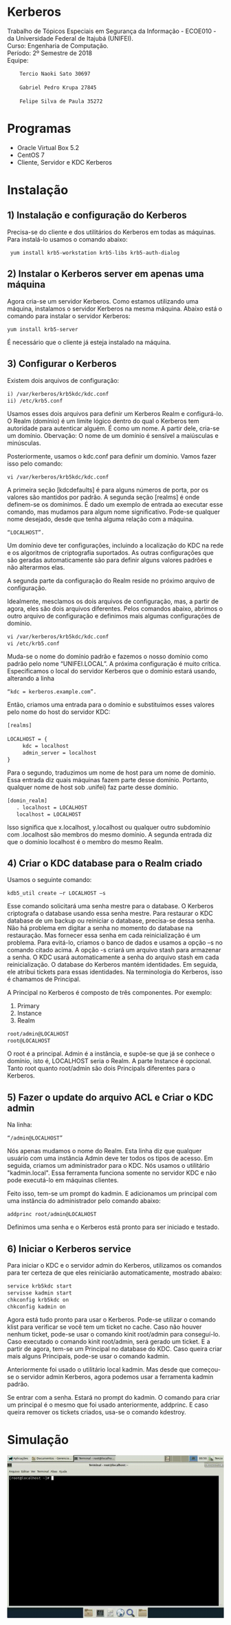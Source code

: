 # Kerberos

Trabalho de Tópicos Especiais em Segurança da Informação - ECOE010 - da Universidade Federal de Itajubá (UNIFEI).  
Curso: Engenharia de Computação.  
Período: 2º Semestre de 2018   
Equipe: 

        Tercio Naoki Sato 30697
       
        Gabriel Pedro Krupa 27845
       
        Felipe Silva de Paula 35272 
         
         
# Programas        
* Oracle Virtual Box 5.2
* CentOS 7
* Cliente, Servidor e KDC Kerberos

# Instalação

## 1) Instalação e configuração do Kerberos

Precisa-se do cliente e dos utilitários do Kerberos em todas as máquinas.
Para instalá-lo usamos o comando abaixo:
```
 yum install krb5-workstation krb5-libs krb5-auth-dialog 
```

## 2) Instalar o Kerberos server em apenas uma máquina

Agora cria-se um servidor Kerberos.
Como estamos utilizando uma máquina, instalamos o servidor Kerberos na mesma máquina.
Abaixo está o comando para instalar o servidor Kerberos:
```
yum install krb5-server
```
É necessário que o cliente já esteja instalado na máquina.


## 3) Configurar o Kerberos

Existem dois arquivos de configuração:
```
i) /var/kerberos/krb5kdc/kdc.conf
ii) /etc/krb5.conf
```
Usamos esses dois arquivos para definir um Kerberos Realm e configurá-lo.
O Realm (domínio) é um limite lógico dentro do qual o Kerberos tem autoridade para autenticar alguém. É como um nome. A partir dele, cria-se um domínio. Obervação: O nome de um domínio é sensível a maiúsculas e minúsculas.

Posteriormente, usamos o kdc.conf para definir um domínio. Vamos fazer isso pelo comando:
```
vi /var/kerberos/krb5kdc/kdc.conf
```
A primeira seção [kdcdefaults] é para alguns números de porta, por os valores são mantidos por padrão.
A segunda seção [realms] é onde definem-se os domínimos. É dado um exemplo de entrada ao executar esse comando, mas mudamos para algum nome significativo. Pode-se qualquer nome desejado, desde que tenha alguma relação com a máquina.
```
“LOCALHOST”.
```
Um domínio deve ter configurações, incluindo a localização do KDC na rede e os algoritmos de criptografia suportados. As outras configurações que são geradas automaticamente são para definir alguns valores padrões e não alterarmos elas.

A segunda parte da configuração do Realm reside no próximo arquivo de configuração.

Idealmente, mesclamos os dois arquivos de configuração, mas, a partir de agora, eles são dois arquivos diferentes.
Pelos comandos abaixo, abrimos o outro arquivo de configuração e definimos mais algumas configurações de domínio.
```
vi /var/kerberos/krb5kdc/kdc.conf
vi /etc/krb5.conf
```
Muda-se o nome do domínio padrão e fazemos o nosso domínio como padrão pelo nome “UNIFEI.LOCAL”.
A próxima configuração é muito crítica. Especificamos o local do servidor Kerberos que o domínio estará usando, alterando a linha 
```
“kdc = kerberos.example.com”.
```
Então, criamos uma entrada para o domínio e substituímos esses valores pelo nome do host do servidor KDC:
```
[realms]

LOCALHOST = {
     kdc = localhost  
     admin_server = localhost  
}
```
Para o segundo, traduzimos um nome de host para um nome de domínio. Essa entrada diz quais máquinas fazem parte desse domínio.
Portanto, qualquer nome de host sob .unifei) faz parte desse domínio.
```
[domin_realm]
   . localhost = LOCALHOST
   localhost = LOCALHOST
   ```
Isso significa que x.localhost, y.localhost ou qualquer outro subdomínio com .localhost são membros do mesmo domínio. 
A segunda entrada diz que o domínio localhost é o membro do mesmo Realm.

## 4) Criar o KDC database para o Realm criado
Usamos o seguinte comando:
```
kdb5_util create –r LOCALHOST –s
```
Esse comando solicitará uma senha mestre para o database.
O Kerberos criptografa o database usando essa senha mestre. Para restaurar o KDC database de um backup ou reiniciar o database, precisa-se dessa senha. Não há problema em digitar a senha no momento do database na restauração. Mas fornecer essa senha em cada reinicialização é um problema. Para evitá-lo, criamos o banco de dados e usamos a opção –s no comando citado acima. A opção -s criará um arquivo stash para armazenar a senha. O KDC usará automaticamente a senha do arquivo stash em cada reinicialização. O database do Kerberos mantém identidades. Em seguida, ele atribui tickets para essas identidades. Na terminologia do Kerberos, isso é chamamos de Principal.

A Principal no Kerberos é composto de três componentes. Por exemplo:
1. Primary
2. Instance
3. Realm
```
root/admin@LOCALHOST
root@LOCALHOST
```
O root é a principal. Admin é a instância, e supõe-se que  já se conhece o domínio, isto é, LOCALHOST seria o Realm.
A parte Instance é opcional. 
Tanto root quanto root/admin são dois Principals diferentes para o Kerberos.

## 5) Fazer o update do arquivo ACL e Criar o KDC admin

Na linha: 
```
“/admin@LOCALHOST”
```
Nós apenas mudamos o nome do Realm. Esta linha diz que qualquer usuário com uma instância Admin deve ter todos os tipos de acesso.
Em seguida, criamos um administrador para o KDC. Nós usamos o utilitário "kadmin.local". Essa ferramenta funciona somente no servidor KDC e não pode executá-lo em máquinas clientes.

Feito isso,  tem-se um prompt do kadmin. E adicionamos um principal com uma instância do administrador pelo comando abaixo:
```
addprinc root/admin@LOCALHOST
```
Definimos uma senha e o Kerberos está pronto para ser iniciado e testado.

## 6) Iniciar o Kerberos service

Para iniciar o KDC e o servidor admin do Kerberos, utilizamos os comandos para ter certeza de que eles reiniciarão automaticamente, mostrado abaixo:
```
service krb5kdc start
servisse kadmin start
chkconfig krb5kdc on
chkconfig kadmin on
```
Agora está tudo pronto para usar o Kerberos. Pode-se utilizar o comando klist para verificar se você tem um ticket no cache.
Caso não houver nenhum ticket, pode-se usar o comando kinit root/admin para conseguí-lo.
Caso executado o comando kinit root/admin, será gerado um ticket. E a partir de agora, tem-se um Principal no database do KDC.
Caso queira criar mais alguns Principais, pode-se usar o comando kadmin.

Anteriormente foi usado o utilitário local kadmin. Mas desde que começou-se o servidor admin Kerberos, agora podemos usar a ferramenta kadmin padrão.

Se entrar com a senha. Estará no prompt do kadmin. O comando para criar um principal é o mesmo que foi usado anteriormente, addprinc.
E caso queira remover os tickets criados, usa-se o comando kdestroy.


# Simulação

![](CentOSNormal.gif)



